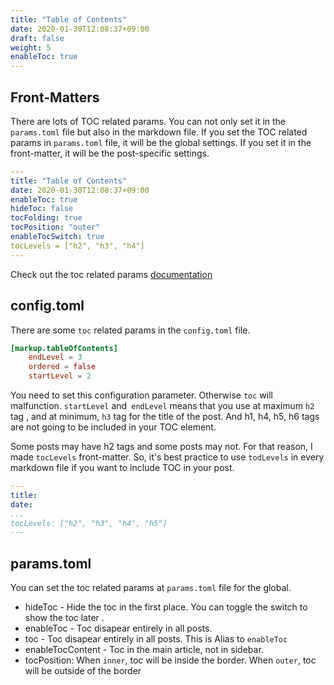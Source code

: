 ```yaml
---
title: "Table of Contents"
date: 2020-01-30T12:08:37+09:00
draft: false
weight: 5
enableToc: true
---
```


## Front-Matters

There are lots of TOC related params. You can not only set it in the `params.toml` file but also in the markdown file. If you set the TOC related params in `params.toml` file, it will be the global settings. If you set it in the front-matter, it will be the post-specific settings.

```yaml
---
title: "Table of Contents"
date: 2020-01-30T12:08:37+09:00
enableToc: true
hideToc: false
tocFolding: true
tocPosition: "outer"
enableTocSwitch: true
tocLevels = ["h2", "h3", "h4"]
---

```

Check out the toc related params [documentation](http://localhost:1313/zzo/configuration/params.toml/#enabletoc)

## config.toml

There are some `toc` related params in the `config.toml` file.

```toml
[markup.tableOfContents]
    endLevel = 3
    ordered = false
    startLevel = 2
```

You need to set this configuration parameter. Otherwise `toc` will malfunction. `startLevel` and` endLevel` means that you use at maximum `h2` tag , and at minimum, `h3` tag for the title of the post. And h1, h4, h5, h6 tags are not going to be included in your TOC element.

Some posts may have h2 tags and some posts may not. For that reason, I made `tocLevels` front-matter. So, it's best practice to use `todLevels` in every markdown file if you want to include TOC in your post.

```yaml
---
title:
date:
...
tocLevels: ["h2", "h3", "h4", "h5"]
---
```

## params.toml

You can set the toc related params at `params.toml` file for the global.

- hideToc - Hide the toc in the first place. You can toggle the switch to show the toc later .
- enableToc - Toc disapear entirely in all posts.
- toc - Toc disapear entirely in all posts. This is Alias to `enableToc`
- enableTocContent - Toc in the main article, not in sidebar.
- tocPosition: When `inner`, toc will be inside the border. When `outer`, toc will be outside of the border
